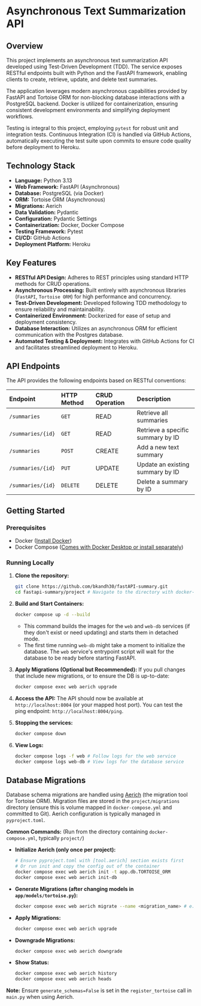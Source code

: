 # Asynchronous Text Summarization API

## Overview

This project implements an asynchronous text summarization API developed using Test-Driven Development (TDD). The service exposes RESTful endpoints built with Python and the FastAPI framework, enabling clients to create, retrieve, update, and delete text summaries.

The application leverages modern asynchronous capabilities provided by FastAPI and Tortoise ORM for non-blocking database interactions with a PostgreSQL backend. Docker is utilized for containerization, ensuring consistent development environments and simplifying deployment workflows.

Testing is integral to this project, employing `pytest` for robust unit and integration tests. Continuous Integration (CI) is handled via GitHub Actions, automatically executing the test suite upon commits to ensure code quality before deployment to Heroku.

## Technology Stack

- **Language:** Python 3.13
- **Web Framework:** FastAPI (Asynchronous)
- **Database:** PostgreSQL (via Docker)
- **ORM:** Tortoise ORM (Asynchronous)
- **Migrations:** Aerich
- **Data Validation:** Pydantic
- **Configuration:** Pydantic Settings
- **Containerization:** Docker, Docker Compose
- **Testing Framework:** Pytest
- **CI/CD:** GitHub Actions
- **Deployment Platform:** Heroku

## Key Features

- **RESTful API Design:** Adheres to REST principles using standard HTTP methods for CRUD operations.
- **Asynchronous Processing:** Built entirely with asynchronous libraries (`FastAPI`, `Tortoise ORM`) for high performance and concurrency.
- **Test-Driven Development:** Developed following TDD methodology to ensure reliability and maintainability.
- **Containerized Environment:** Dockerized for ease of setup and deployment consistency.
- **Database Interaction:** Utilizes an asynchronous ORM for efficient communication with the Postgres database.
- **Automated Testing & Deployment:** Integrates with GitHub Actions for CI and facilitates streamlined deployment to Heroku.

## API Endpoints

The API provides the following endpoints based on RESTful conventions:

| Endpoint          | HTTP Method | CRUD Operation | Description                       |
| :---------------- | :---------- | :------------- | :-------------------------------- |
| `/summaries`      | `GET`       | READ           | Retrieve all summaries            |
| `/summaries/{id}` | `GET`       | READ           | Retrieve a specific summary by ID |
| `/summaries`      | `POST`      | CREATE         | Add a new text summary            |
| `/summaries/{id}` | `PUT`       | UPDATE         | Update an existing summary by ID  |
| `/summaries/{id}` | `DELETE`    | DELETE         | Delete a summary by ID            |

## Getting Started

### Prerequisites

- Docker ([Install Docker](https://docs.docker.com/get-docker/))
- Docker Compose ([Comes with Docker Desktop or install separately](https://docs.docker.com/compose/install/))

### Running Locally

1.  **Clone the repository:**

    ```bash
    git clone https://github.com/bkandh30/fastAPI-summary.git
    cd fastapi-summary/project # Navigate to the directory with docker-compose.yml
    ```

2.  **Build and Start Containers:**

    ```bash
    docker compose up -d --build
    ```

    - This command builds the images for the `web` and `web-db` services (if they don't exist or need updating) and starts them in detached mode.
    - The first time running `web-db` might take a moment to initialize the database. The `web` service's entrypoint script will wait for the database to be ready before starting FastAPI.

3.  **Apply Migrations (Optional but Recommended):** If you pull changes that include new migrations, or to ensure the DB is up-to-date:

    ```bash
    docker compose exec web aerich upgrade
    ```

4.  **Access the API:** The API should now be available at `http://localhost:8004` (or your mapped host port). You can test the ping endpoint: `http://localhost:8004/ping`.

5.  **Stopping the services:**

    ```bash
    docker compose down
    ```

6.  **View Logs:**
    ```bash
    docker compose logs -f web # Follow logs for the web service
    docker compose logs web-db # View logs for the database service
    ```

## Database Migrations

Database schema migrations are handled using [Aerich](https://github.com/tortoise/aerich) (the migration tool for Tortoise ORM). Migration files are stored in the `project/migrations` directory (ensure this is volume mapped in `docker-compose.yml` and committed to Git). Aerich configuration is typically managed in `pyproject.toml`.

**Common Commands:** (Run from the directory containing `docker-compose.yml`, typically `project/`)

- **Initialize Aerich (only once per project):**
  ```bash
  # Ensure pyproject.toml with [tool.aerich] section exists first
  # Or run init and copy the config out of the container
  docker compose exec web aerich init -t app.db.TORTOISE_ORM
  docker compose exec web aerich init-db
  ```
- **Generate Migrations (after changing models in `app/models/tortoise.py`):**
  ```bash
  docker compose exec web aerich migrate --name <migration_name> # e.g., add_summary_length_field
  ```
- **Apply Migrations:**
  ```bash
  docker compose exec web aerich upgrade
  ```
- **Downgrade Migrations:**
  ```bash
  docker compose exec web aerich downgrade
  ```
- **Show Status:**
  ```bash
  docker compose exec web aerich history
  docker compose exec web aerich heads
  ```

**Note:** Ensure `generate_schemas=False` is set in the `register_tortoise` call in `main.py` when using Aerich.
